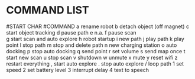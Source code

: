 # COMMAND LIST

#START CHAR       #COMMAND
     a            rename robot
     b            detach object (off magnet)
     c            start object tracking
     d            pause path
     e            n.a.
     f            pause scan           
     g            start scan and auto explore
     h            robot startup
     i            new path
     j            play path
     k            play point
     l            stop path
     m            stop and delete path
     n            new charging station
     o            auto docking
     p            stop auto docking
     q            send point
     r            set volume
     s            send map once
     t            start new scan
     u            stop scan
     v            shutdown
     w            unmute
     x            mute
     y            reset wifi
     z            restart everything
     ,            start auto explore
     .            stop auto explore
     /            loop path
     1            set speed
     2            set battery level
     3            interrupt delay
     4            text to speech
